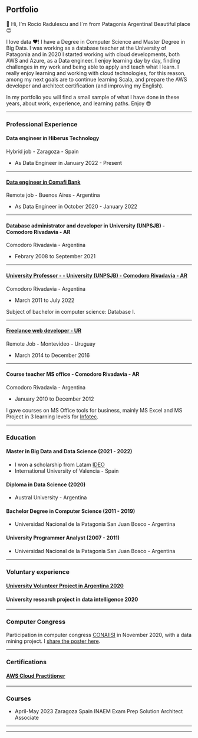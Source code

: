 ## Portfolio

👋 Hi, I’m Rocio Radulescu and I´m from Patagonia Argentina! Beautiful place 😍

I love data ❤️!
I have a Degree in Computer Science and Master Degree in Big Data. I was working as a database teacher at the University of Patagonia and in 2020 I started working with cloud developments, both AWS and Azure, as a Data engineer. I enjoy learning day by day, finding challenges in my work and being able to apply and teach what I learn. I really enjoy learning and working with cloud technologies, for this reason, among my next goals are to continue learning Scala, and prepare the AWS developer and architect certification (and improving my English).

In my portfolio you will find a small sample of what I have done in these years, about work, experience, and learning paths. Enjoy 😎


---
### Professional Experience

#### Data engineer in Hiberus Technology

Hybrid job - Zaragoza - Spain
- As Data Engineer in January 2022 - Present

---
#### [Data engineer in Comafi Bank](/exp_dataengineer)

Remote job - Buenos Aires - Argentina
- As Data Engineer in October 2020 - January 2022

---
#### Database administrator and developer in University (UNPSJB) - Comodoro Rivadavia - AR

Comodoro Rivadavia - Argentina
- Febrary 2008 to September 2021

---
#### [University Professor - - University (UNPSJB) - Comodoro Rivadavia - AR](/exp_dbi)
Comodoro Rivadavia - Argentina
- March 2011 to July 2022

Subject of bachelor in computer science: Database I.

---
#### [Freelance web developer - UR](/exp_sostemplaznza)
Remote Job - Montevideo - Uruguay
- March 2014 to December 2016

---
#### Course teacher MS office - Comodoro Rivadavia - AR
Comodoro Rivadavia - Argentina
- January 2010 to December 2012

I gave courses on MS Office tools for business, mainly MS Excel and MS Project in 3 learning levels for [Infotec](https://www.infotec-cr.com.ar/).

---
### Education

#### Master in  Big Data and Data Science (2021 - 2022)
- I won a scholarship from Latam [IDEO](https://becas.universidadviu.com/becas-ideo/)
- International University of Valencia - Spain

#### Diploma in Data Science (2020)
- Austral University - Argentina

#### Bachelor Degree in Computer Science (2011 - 2019)
- Universidad Nacional de la Patagonia San Juan Bosco - Argentina 

#### University Programmer Analyst (2007 - 2011)
- Universidad Nacional de la Patagonia San Juan Bosco - Argentina

---
### Voluntary experience
#### [University Volunteer Project in Argentina 2020](/vol_university)

#### University research project in data intelligence 2020

---
### Computer Congress

Participation in computer congress [CONAIISI](http://conaiisi2020.frsfco.utn.edu.ar/) in November 2020, with a data mining project. I [share the poster here](/pdf/conaiisi.pdf).

---
### Certifications
#### [AWS Cloud Practitioner](https://www.credly.com/badges/3790a21a-0f34-4aad-9a27-852a5e4dcded)

---
### Courses
- April-May 2023 Zaragoza Spain
INAEM Exam Prep Solution Architect Associate 


---
---
